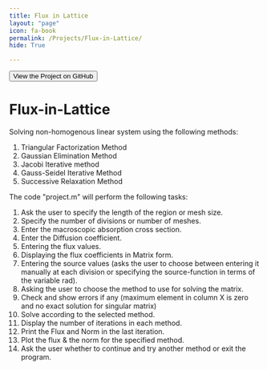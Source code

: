 ```yaml
---
title: Flux in Lattice
layout: "page"
icon: fa-book
permalink: /Projects/Flux-in-Lattice/
hide: True

---
```

<form method="" action="https://github.com/adelansari/Flux-in-Lattice">
<button class="btn success"> View the Project on GitHub </button>
</form>


# Flux-in-Lattice
Solving non-homogenous linear system using the following methods:
1. Triangular Factorization Method
2. Gaussian Elimination Method
3. Jacobi Iterative method
4. Gauss-Seidel Iterative Method
5. Successive Relaxation Method

The code "project.m" will perform the following tasks:
1. Ask the user to specify the length of the region or mesh size.
2. Specify the number of divisions or number of meshes.
3. Enter the macroscopic absorption cross section.
4. Enter the Diffusion coefficient.
5. Entering the flux values.
6. Displaying the flux coefficients in Matrix form.
7. Entering the source values (asks the user to choose between entering it manually at each division or specifying the source-function in terms of the variable rad).
8. Asking the user to choose the method to use for solving the matrix.
9. Check and show errors if any (maximum element in column X is zero and no exact solution for singular matrix)
10. Solve according to the selected method.
10. Display the number of iterations in each method.
11. Print the Flux and Norm in the last iteration.
12. Plot the flux & the norm for the specified method.
13. Ask the user whether to continue and try another method or exit the program.
